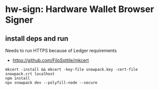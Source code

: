 # hw-sign: Hardware Wallet Browser Signer

## install deps and run
Needs to run HTTPS because of Ledger requirements
* https://github.com/FiloSottile/mkcert
```
mkcert -install && mkcert -key-file snowpack.key -cert-file snowpack.crt localhost
npm install
npx snowpack dev --polyfill-node --secure
```
